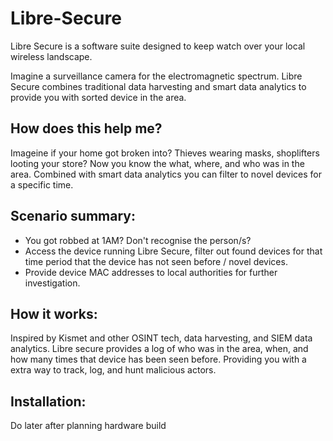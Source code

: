 # Libre-Secure
Libre Secure is a software suite designed to keep watch over your local wireless landscape. 

Imagine a surveillance camera for the electromagnetic spectrum. Libre Secure combines traditional data harvesting and smart data analytics to provide you with sorted device in the area.   

## How does this help me?
Imageine if your home got broken into? Thieves wearing masks, shoplifters looting your store? 
Now you know the what, where, and who was in the area.
Combined with smart data analytics you can filter to novel devices for a specific time. 

## Scenario summary: 
- You got robbed at 1AM? Don't recognise the person/s?
- Access the device running Libre Secure, filter out found devices for that time period that the device has not seen before / novel devices.
- Provide device MAC addresses to local authorities for further investigation.

## How it works:
Inspired by Kismet and other OSINT tech, data harvesting, and SIEM data analytics.
Libre secure provides a log of who was in the area, when, and how many times that device has been seen before. 
Providing you with a extra way to track, log, and hunt malicious actors. 

## Installation:
Do later after planning hardware build 

